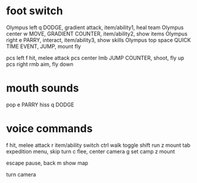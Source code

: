 # foot switch

Olympus left    q		DODGE, gradient attack, item/ability1, heal team
Olympus center  w		MOVE, GRADIENT COUNTER, item/ability2, show items
Olympus right   e		PARRY, interact, item/ability3, show skills
Olympus top     space	QUICK TIME EVENT, JUMP, mount fly

pcs left        f		hit, melee attack
pcs center      lmb		JUMP COUNTER, shoot, fly up
pcs right       rmb		aim, fly down

# mouth sounds
pop     e		PARRY
hiss    q		DODGE

# voice commands

f		hit, melee attack
r		item/ability switch
ctrl	walk toggle
shift	run
z		mount
tab		expedition menu, skip turn
c		flee, center camera
g		set camp
z		mount

escape	pause, back
m		show map

turn camera